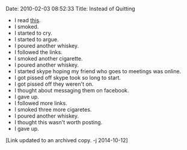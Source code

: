 Date: 2010-02-03 08:52:33
Title: Instead of Quitting

* I read [this](https://web.archive.org/web/20100204101212/http://addictionis.org/).
* I smoked.
* I started to cry.
* I started to argue.
* I poured another whiskey.
* I followed the links.
* I smoked another cigarette.
* I poured another whiskey.
* I started skype hoping my friend who goes to meetings was online.
* I got pissed off skype took so long to start.
* I got pissed off they weren't on.
* I thought about messaging them on facebook.
* I gave up.
* I followed more links.
* I smoked three more cigaretes.
* I poured another whiskey.
* I thought this wasn't worth posting.
* I gave up.

[Link updated to an archived copy. -j 2014-10-12]
